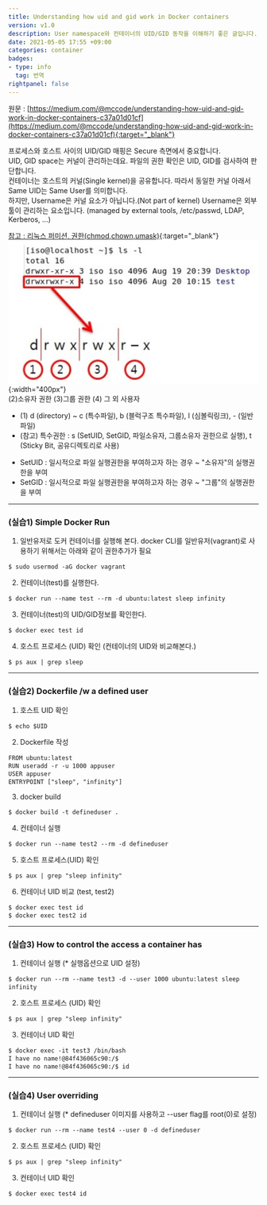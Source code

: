 ```yaml
---
title: Understanding how uid and gid work in Docker containers
version: v1.0
description: User namespace와 컨테이너의 UID/GID 동작을 이해하기 좋은 글입니다. 
date: 2021-05-05 17:55 +09:00
categories: container
badges:
- type: info
  tag: 번역
rightpanel: false
---
```

<!--more-->
원문 : [https://medium.com/@mccode/understanding-how-uid-and-gid-work-in-docker-containers-c37a01d01cf](https://medium.com/@mccode/understanding-how-uid-and-gid-work-in-docker-containers-c37a01d01cf){:target="_blank"}


프로세스와 호스트 사이의 UID/GID 매핑은 Secure 측면에서 중요합니다.  
UID, GID space는 커널이 관리하는데요. 파일의 권한 확인은 UID, GID를 검사하여 판단합니다.    
컨테이너는 호스트의 커널(Single kernel)을 공유합니다.<!--more-->
따라서 동일한 커널 아래서 Same UID는 Same User를 의미합니다.  
하지만, Username은 커널 요소가 아닙니다.(Not part of kernel)
Username은 외부툴이 관리하는 요소입니다. (managed by external tools, /etc/passwd, LDAP, Kerberos, ...)

[참고 : 리눅스 퍼미션, 권한(chmod,chown,umask)](http://blog.naver.com/PostView.nhn?blogId=geonil87&logNo=221022779618){:target="_blank"}  
![how-uid-gid-work-in-container-drwx.png](/assets/img/how-uid-gid-work-in-container-drwx.png){:width="400px"}    
(2)소유자 권한 (3)그룹 권한 (4) 그 외 사용자
* (1) d (directory) ~ c (특수파일), b (블럭구조 특수파일), l (심볼릭링크), - (일반파일)
* (참고) 특수권한 : s (SetUID, SetGID, 파일소유자, 그룹소유자 권한으로 실행), t (Sticky Bit, 공유디렉토리로 사용)
- SetUID : 일시적으로 파일 실행권한을 부여하고자 하는 경우 ~ "소유자"의 실행권한을 부여
- SetGID : 일시적으로 파일 실행권한을 부여하고자 하는 경우 ~ "그룹"의 실행권한을 부여


---
### (실습1) Simple Docker Run
1. 일반유저로 도커 컨테이너를 실행해 본다. docker CLI를 일반유저(vagrant)로 사용하기 위해서는 아래와 같이 권한추가가 필요
```
$ sudo usermod -aG docker vagrant
```

2. 컨테이너(test)를 실행한다.
```
$ docker run --name test --rm -d ubuntu:latest sleep infinity
```

3. 컨테이너(test)의 UID/GID정보를 확인한다.
```
$ docker exec test id
```

4. 호스트 프로세스 (UID) 확인 (컨테이너의 UID와 비교해본다.)
```
$ ps aux | grep sleep
```


---
### (실습2) Dockerfile /w a defined user
1. 호스트 UID 확인
```
$ echo $UID
```

2. Dockerfile 작성
```
FROM ubuntu:latest
RUN useradd -r -u 1000 appuser
USER appuser
ENTRYPOINT ["sleep", "infinity"]
```

3. docker build
```
$ docker build -t defineduser .
```

4. 컨테이너 실행
```
$ docker run --name test2 --rm -d defineduser
```

5. 호스트 프로세스(UID) 확인
```
$ ps aux | grep "sleep infinity"
```

6. 컨테이너 UID 비교 (test, test2)
```
$ docker exec test id
$ docker exec test2 id
```


---
### (실습3) How to control the access a container has
1. 컨테이너 실행 (* 실행옵션으로 UID 설정)
```
$ docker run --rm --name test3 -d --user 1000 ubuntu:latest sleep infinity
```

2. 호스트 프로세스 (UID) 확인
```
$ ps aux | grep "sleep infinity"
```

3. 컨테이너 UID 확인
```
$ docker exec -it test3 /bin/bash
I have no name!@84f436065c90:/$
I have no name!@84f436065c90:/$ id
```


---
### (실습4) User overriding
1. 컨테이너 실행 (* defineduser 이미지를 사용하고 --user flag를 root(0)로 설정)
```
$ docker run --rm --name test4 --user 0 -d defineduser
```

2. 호스트 프로세스 (UID) 확인
```
$ ps aux | grep "sleep infinity"
```

3. 컨테이너 UID 확인
```
$ docker exec test4 id
```

